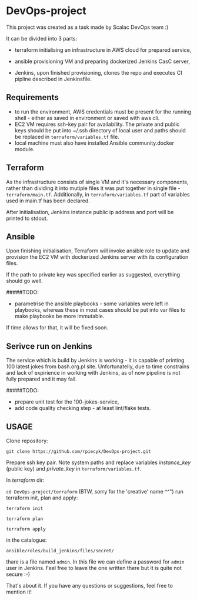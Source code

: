 # DevOps-project

This project was created as a task made by Scalac DevOps team :)

It can be divided into 3 parts:

 - terraform initialising an infrastructure in AWS cloud for prepared service,

 - ansible provisioning VM and preparing dockerized Jenkins CasC server,

 - Jenkins, upon finished provisioning, clones the repo and executes CI pipline described in Jenkinsfile.

## Requirements

- to run the environment, AWS credentials must be present for the running shell - either as saved in environment or saved with aws cli.
- EC2 VM requires ssh-key pair for availability. The private and public keys should be put into ~/.ssh directory of local user and paths should be replaced in `terraform/variables.tf` file.
- local machine must also have installed Ansible community.docker module.

## Terraform

As the infrastructure consists of single VM and it's necessary components, rather than dividing it into mutiple files it was put together in single file - `terraform/main.tf`.
Additionally, in `terraform/variables.tf` part of variables used in main.tf has been declared. 

After initialisation, Jenkins instance public ip address and port will be printed to stdout.

## Ansible

Upon finishing initialisation, Terraform will invoke ansible role to update and provision the EC2 VM with dockerized Jenkins server with its configuration files.

If the path to private key was specified earlier as suggested, everything should go well.

#####TODO:
- parametrise the ansible playbooks - some variables were left in playbooks, whereas these in most cases should be put into var files to make playbooks be more immutable. 

If time allows for that, it will be fixed soon.

## Serivce run on Jenkins 

The service which is build by Jenkins is working - it is capable of printing 100 latest jokes from bash.org.pl site.
Unfortunatelly, due to time constrains and lack of expirience in working with Jenkins, as of now pipeline is not fully prepared and it may fail.

#####TODO:
- prepare unit test for the 100-jokes-service,
- add code quality checking step - at least lint/flake tests.

## USAGE

Clone repository: 

`git clone https://github.com/rpiecyk/DevOps-project.git`

Prepare ssh key pair. Note system paths and replace variables *instance_key* (public key) and *private_key* in `terraform/variables.tf`.

In *terraform* dir: 

`cd DevOps-project/terraform` (BTW, sorry for the 'creative' name ^^") run terraform init, plan and apply:

`terraform init`

`terraform plan`

`terraform apply`


in the catalogue:

 `ansible/roles/build_jenkins/files/secret/` 

thare is a file named `admin`. In this file we can define a password for `admin` user in Jenkins.
Feel free to leave the one written there but it is quite not secure :-)

That's about it. If you have any questions or suggestions, feel free to mention it!
